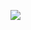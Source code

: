 
<a href="https://www.notion.so/808c8896167c4318a8095e780e7899da" target="_blank"><img src="https://img.shields.io/badge/?style=social&logo=notion&logoColor=#000000"/></a>
